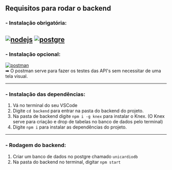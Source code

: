 ## Requisitos para rodar o backend

### - Instalação obrigatória:
[![nodejs](https://img.shields.io/badge/Node.js-43853D?style=for-the-badge&logo=node.js&logoColor=white)](https://nodejs.org/en/) [![postgre](https://img.shields.io/badge/PostgreSQL-316192?style=for-the-badge&logo=postgresql&logoColor=white)](https://www.postgresql.org/download/)
---

### - Instalação opcional:
[![postman](https://img.shields.io/badge/Postman-FF6C37?style=for-the-badge&logo=Postman&logoColor=white)](https://www.postman.com/downloads/)
<br>
➡ O postman serve para fazer os testes das API's sem necessitar de uma tela visual.

---

### - Instalação das dependências:

1. Vá no terminal do seu VSCode
2. Digite ```cd backend``` para entrar na pasta do backend do projeto.
3. Na pasta de backend digite ```npm i -g knex``` para instalar o Knex. (O Knex serve para criação e drop de tabelas no banco de dados pelo terminal)
4. Digite ```npm i``` para instalar as dependências do projeto.
---

### - Rodagem do backend:
1. Criar um banco de dados no postgre chamado ```unicardiodb```
2. Na pasta do backend no terminal, digitar ```npm start```
